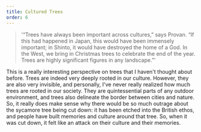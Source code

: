 ```yaml
---
title: Cultured Trees
order: 6
---
```


> '“Trees have always been important across cultures,” says Provan. “If this had happened in Japan, this would have been immensely important; in Shinto, it would have destroyed the home of a God. In the West, we bring in Christmas trees to celebrate the end of the year. Trees are highly significant figures in any landscape.”'

This is a really interesting perspective on trees that I haven't thought about before. Trees are indeed very deeply rooted in our culture. However, they are also very invisible, and personally, I've never really realized how much trees are rooted in our society. They are quintessential parts of any outdoor environment, and trees also delineate the border between cities and nature. So, it really does make sense why there would be so much outrage about the sycamore tree being cut down: it has been etched into the British ethos, and people have built memories and culture around that tree. So, when it was cut down, it felt like an attack on their culture and their memories.